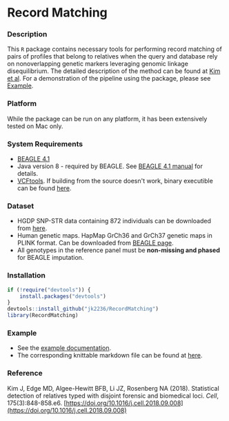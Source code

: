 # Record Matching

### Description
This `R` package contains necessary tools for performing record matching of pairs of profiles that belong to relatives when the query and database rely on nonoverlapping genetic markers leveraging genomic linkage disequilibrium. The detailed description of the method can be found at [Kim et al]((https://doi.org/10.1016/j.cell.2018.09.008)). For a demonstration of the pipeline using the package, please see [Example](#example).

### Platform
While the package can be run on any platform, it has been extensively tested on Mac only.

### System Requirements
* [BEAGLE 4.1](https://faculty.washington.edu/browning/beagle/b4_1.html) 
* Java version 8 - required by BEAGLE. See [BEAGLE 4.1 manual](https://faculty.washington.edu/browning/beagle/beagle_4.1_21Jan17.pdf) for details.
* [VCFtools](https://github.com/vcftools/vcftools). If building from the source doesn't work, binary executible can be found [here](https://vcftools.github.io/).

### Dataset
* HGDP SNP-STR data containing 872 individuals can be downloaded from [here](https://rosenberglab.stanford.edu/data/edgeEtAl2017/unphased_all_vcf.zip).
* Human genetic maps. HapMap GrCh36 and GrCh37 genetic maps in PLINK format. Can be downloaded from [BEAGLE page](http://bochet.gcc.biostat.washington.edu/beagle/genetic_maps/).
* All genotypes in the reference panel must be **non-missing and phased** for BEAGLE imputation. 

### Installation
```R
if (!require("devtools")) {
    install.packages("devtools")
}
devtools::install_github("jk2236/RecordMatching")
library(RecordMatching)
```

### Example
* See the [example documentation](https://github.com/jk2236/RecordMatching/blob/main/examples/identical.pdf). 
* The corresponding knittable markdown file can be found at [here](https://github.com/jk2236/RecordMatching/blob/main/examples/identical.Rmd).

### Reference
Kim J, Edge MD, Algee-Hewitt BFB, Li JZ, Rosenberg NA (2018). Statistical detection of relatives typed with disjoint forensic and biomedical loci. *Cell*, 175(3):848-858.e6. [https://doi.org/10.1016/j.cell.2018.09.008](https://doi.org/10.1016/j.cell.2018.09.008)
